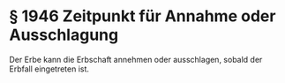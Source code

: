 # § 1946 Zeitpunkt für Annahme oder Ausschlagung
Der Erbe kann die Erbschaft annehmen oder ausschlagen, sobald der Erbfall eingetreten ist.